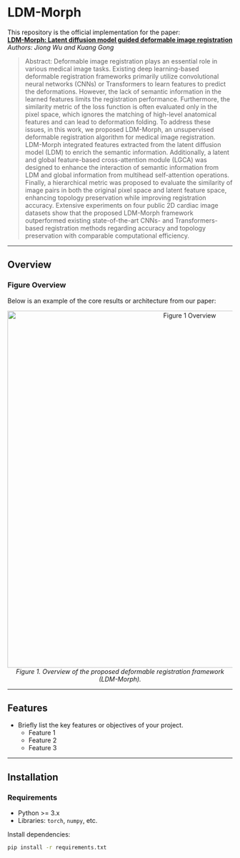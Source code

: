 # LDM-Morph

This repository is the official implementation for the paper:  
**[LDM-Morph: Latent diffusion model guided deformable image registration](https://arxiv.org/pdf/2411.15426)**  
*Authors: Jiong Wu and Kuang Gong*

>Abstract: Deformable image registration plays an essential role in various medical image tasks. Existing deep learning-based deformable registration frameworks primarily utilize convolutional neural networks (CNNs) or Transformers to learn features to predict the deformations. However, the lack of semantic information in the learned features limits the registration performance. Furthermore, the similarity metric of the loss function is often evaluated only in the pixel space, which ignores the matching of high-level anatomical features and can lead to deformation folding. To address these issues, in this work, we proposed LDM-Morph, an unsupervised deformable registration algorithm for medical image registration. LDM-Morph integrated features extracted from the latent diffusion model (LDM) to enrich the semantic information. Additionally, a latent and global feature-based cross-attention module (LGCA) was designed to enhance the interaction of semantic information from LDM and global information from multihead self-attention operations. Finally, a hierarchical metric was proposed to evaluate the similarity of image pairs in both the original pixel space and latent feature space, enhancing topology preservation while improving registration accuracy. Extensive experiments on four public 2D cardiac image datasets show that the proposed LDM-Morph framework outperformed existing state-of-the-art CNNs- and Transformers-based registration methods regarding accuracy and topology preservation with comparable computational efficiency.



---

## Overview

### Figure Overview
Below is an example of the core results or architecture from our paper:

<p align="center">
  <img src="documents/fig1_architecture.tiff" alt="Figure 1 Overview" width="800">
  <br>
  <em>Figure 1. Overview of the proposed deformable registration framework (LDM-Morph).</em>
</p>

---

## Features

- Briefly list the key features or objectives of your project.
  - Feature 1
  - Feature 2
  - Feature 3

---

## Installation

### Requirements
- Python >= 3.x
- Libraries: `torch`, `numpy`, etc.

Install dependencies:
```bash
pip install -r requirements.txt
